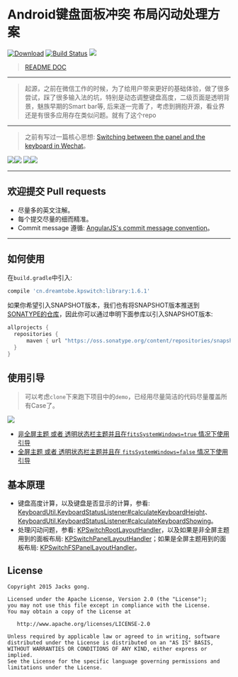 # Android键盘面板冲突 布局闪动处理方案

[![Download][bintray_svg]][bintray_link]
[![Build Status][build_status_svg]][build_status_link]
[![](https://img.shields.io/badge/SnapShot-1.6.2-white.svg)](https://oss.sonatype.org/content/repositories/snapshots/cn/dreamtobe/kpswitch/)

> [README DOC](https://github.com/Jacksgong/JKeyboardPanelSwitch/blob/master/README.md)

---

> 起源，之前在微信工作的时候，为了给用户带来更好的基础体验，做了很多尝试，踩了很多输入法的坑，特别是动态调整键盘高度，二级页面是透明背景，魅族早期的Smart bar等, 后来逐一完善了，考虑到拥抱开源，看业界还是有很多应用存在类似问题。就有了这个repo

---

> 之前有写过一篇核心思想: [Switching between the panel and the keyboard in Wechat](http://blog.dreamtobe.cn/2015/02/07/Switching-between-the-panel-and-the-keyboard/)。

![][non-fullscreen_resolved_gif]![][fullscreen_resolved_gif]
![][adjust_resolved_gif]![][adjust_unresolved_gif]


---

## 欢迎提交 Pull requests

- 尽量多的英文注解。
- 每个提交尽量的细而精准。
- Commit message 遵循: [AngularJS's commit message convention](https://github.com/angular/angular.js/blob/master/CONTRIBUTING.md#-git-commit-guidelines)。

---

## 如何使用

在`build.gradle`中引入:

```groovy
compile 'cn.dreamtobe.kpswitch:library:1.6.1'
```

如果你希望引入SNAPSHOT版本，我们也有将SNAPSHOT版本推送到[SONATYPE的仓库](https://oss.sonatype.org/content/repositories/snapshots/cn/dreamtobe/kpswitch/)，因此你可以通过申明下面参库以引入SNAPSHOT版本:

```groovy
allprojects {
  repositories {
      maven { url "https://oss.sonatype.org/content/repositories/snapshots/" }
  }
}
```

## 使用引导

> 可以考虑`clone`下来跑下项目中的`demo`，已经用尽量简洁的代码尽量覆盖所有Case了。

![](https://raw.githubusercontent.com/Jacksgong/JKeybordPanelSwitch/master/art/demo_snapshot.png)

- [非全屏主题 或者 透明状态栏主题并且在`fitsSystemWindows=true` 情况下使用引导](https://github.com/Jacksgong/JKeyboardPanelSwitch/blob/master/NON-FULLSCREEN_TUTORIAL_zh.md)
- [全屏主题 或者 透明状态栏主题并且在 `fitsSystemWindows=false` 情况下使用引导](https://github.com/Jacksgong/JKeyboardPanelSwitch/blob/master/FULLSCREEN_TUTORIAL_zh.md)

## 基本原理

- 键盘高度计算，以及键盘是否显示的计算，参看: [KeyboardUtil.KeyboardStatusListener#calculateKeyboardHeight][KeyboardUtil_calculateKeyboardHeight_link]、[KeyboardUtil.KeyboardStatusListener#calculateKeyboardShowing][KeyboardUtil_calculateKeyboardShowing_link]。
- 处理闪动问题，参看: [KPSwitchRootLayoutHandler][KPSwitchRootLayoutHandler_link]，以及如果是非全屏主题用到的面板布局: [KPSwitchPanelLayoutHandler][KPSwitchPanelLayoutHandler_link]；如果是全屏主题用到的面板布局: [KPSwitchFSPanelLayoutHandler][KPSwitchFSPanelLayoutHandler_link]。


## License

```
Copyright 2015 Jacks gong.

Licensed under the Apache License, Version 2.0 (the "License");
you may not use this file except in compliance with the License.
You may obtain a copy of the License at

   http://www.apache.org/licenses/LICENSE-2.0

Unless required by applicable law or agreed to in writing, software
distributed under the License is distributed on an "AS IS" BASIS,
WITHOUT WARRANTIES OR CONDITIONS OF ANY KIND, either express or implied.
See the License for the specific language governing permissions and
limitations under the License.
```
[bintray_link]: https://bintray.com/jacksgong/maven/JKeyboardPanelSwitch/_latestVersion
[bintray_svg]: https://api.bintray.com/packages/jacksgong/maven/JKeyboardPanelSwitch/images/download.svg
[fullscreen_resolved_gif]: https://raw.githubusercontent.com/Jacksgong/JKeybordPanelSwitch/master/art/fullscreen_resolved.gif
[non-fullscreen_resolved_gif]: https://raw.githubusercontent.com/Jacksgong/JKeybordPanelSwitch/master/art/non-fullscreen_resolved.gif
[adjust_resolved_gif]: https://raw.githubusercontent.com/Jacksgong/JKeybordPanelSwitch/master/art/adjust_resolved.gif
[adjust_unresolved_gif]: https://raw.githubusercontent.com/Jacksgong/JKeybordPanelSwitch/master/art/adjust_unresolved.gif
[build_status_svg]: https://travis-ci.org/Jacksgong/JKeyboardPanelSwitch.svg?branch=master
[build_status_link]: https://travis-ci.org/Jacksgong/JKeyboardPanelSwitch
[KeyboardUtil_calculateKeyboardHeight_link]: https://github.com/Jacksgong/JKeyboardPanelSwitch/blob/master/library/src/main/java/cn/dreamtobe/kpswitch/util/KeyboardUtil.java#L214
[KeyboardUtil_calculateKeyboardShowing_link]: https://github.com/Jacksgong/JKeyboardPanelSwitch/blob/master/library/src/main/java/cn/dreamtobe/kpswitch/util/KeyboardUtil.java#L266
[KPSwitchRootLayoutHandler_link]: https://github.com/Jacksgong/JKeyboardPanelSwitch/blob/master/library/src/main/java/cn/dreamtobe/kpswitch/handler/KPSwitchRootLayoutHandler.java
[KPSwitchPanelLayoutHandler_link]: https://github.com/Jacksgong/JKeyboardPanelSwitch/blob/master/library/src/main/java/cn/dreamtobe/kpswitch/handler/KPSwitchPanelLayoutHandler.java
[KPSwitchFSPanelLayoutHandler_link]: https://github.com/Jacksgong/JKeyboardPanelSwitch/blob/master/library/src/main/java/cn/dreamtobe/kpswitch/handler/KPSwitchFSPanelLayoutHandler.java
